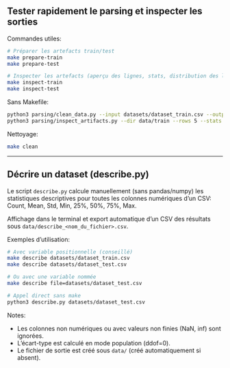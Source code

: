 ## Tester rapidement le parsing et inspecter les sorties

Commandes utiles:

```bash
# Préparer les artefacts train/test
make prepare-train
make prepare-test

# Inspecter les artefacts (aperçu des lignes, stats, distribution des labels)
make inspect-train
make inspect-test
```

Sans Makefile:

```bash
python3 parsing/clean_data.py --input datasets/dataset_train.csv --output_dir data/train
python3 parsing/inspect_artifacts.py --dir data/train --rows 5 --stats
```

Nettoyage:

```bash
make clean
```

---

## Décrire un dataset (describe.py)

Le script `describe.py` calcule manuellement (sans pandas/numpy) les statistiques descriptives pour toutes les colonnes numériques d’un CSV: Count, Mean, Std, Min, 25%, 50%, 75%, Max.

Affichage dans le terminal et export automatique d’un CSV des résultats sous `data/describe_<nom_du_fichier>.csv`.

Exemples d’utilisation:

```bash
# Avec variable positionnelle (conseillé)
make describe datasets/dataset_train.csv
make describe datasets/dataset_test.csv

# Ou avec une variable nommée
make describe file=datasets/dataset_test.csv

# Appel direct sans make
python3 describe.py datasets/dataset_test.csv
```

Notes:
- Les colonnes non numériques ou avec valeurs non finies (NaN, inf) sont ignorées.
- L’écart-type est calculé en mode population (ddof=0).
- Le fichier de sortie est créé sous `data/` (créé automatiquement si absent).
